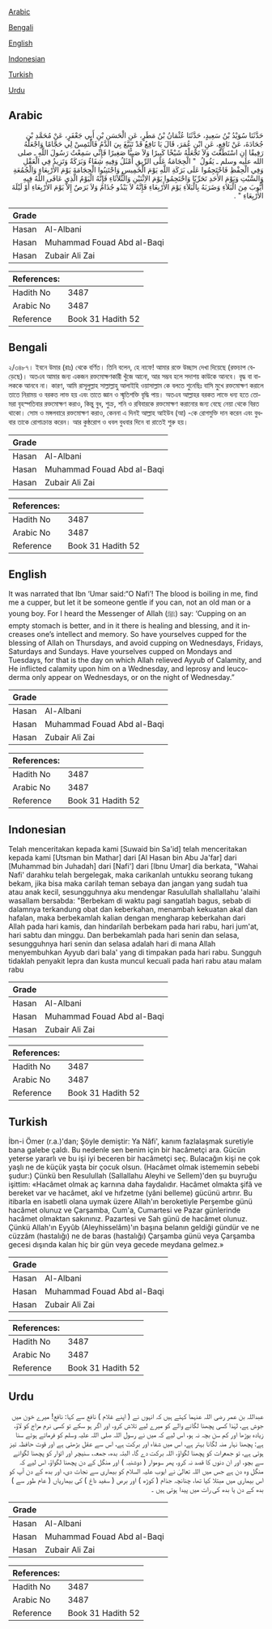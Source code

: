 [Arabic](#arabic)

[Bengali](#bengali)

[English](#english)

[Indonesian](#indonesian)

[Turkish](#turkish)

[Urdu](#urdu)

## Arabic


<div dir="rtl" lang="ar" style={{fontSize:'larger',backgroundColor:'#f8f9fa',padding:20}}>
حَدَّثَنَا سُوَيْدُ بْنُ سَعِيدٍ، حَدَّثَنَا عُثْمَانُ بْنُ مَطَرٍ، عَنِ الْحَسَنِ بْنِ أَبِي جَعْفَرٍ، عَنْ مُحَمَّدِ بْنِ جُحَادَةَ، عَنْ نَافِعٍ، عَنِ ابْنِ عُمَرَ، قَالَ يَا نَافِعُ قَدْ تَبَيَّغَ بِيَ الدَّمُ فَالْتَمِسْ لِي حَجَّامًا وَاجْعَلْهُ رَفِيقًا إِنِ اسْتَطَعْتَ وَلاَ تَجْعَلْهُ شَيْخًا كَبِيرًا وَلاَ صَبِيًّا صَغِيرًا فَإِنِّي سَمِعْتُ رَسُولَ اللَّهِ ـ صلى الله عليه وسلم ـ يَقُولُ ‏ "‏ الْحِجَامَةُ عَلَى الرِّيقِ أَمْثَلُ وَفِيهِ شِفَاءٌ وَبَرَكَةٌ وَتَزِيدُ فِي الْعَقْلِ وَفِي الْحِفْظِ فَاحْتَجِمُوا عَلَى بَرَكَةِ اللَّهِ يَوْمَ الْخَمِيسِ وَاجْتَنِبُوا الْحِجَامَةَ يَوْمَ الأَرْبِعَاءِ وَالْجُمُعَةِ وَالسَّبْتِ وَيَوْمَ الأَحَدِ تَحَرِّيًا وَاحْتَجِمُوا يَوْمَ الاِثْنَيْنِ وَالثُّلاَثَاءِ فَإِنَّهُ الْيَوْمُ الَّذِي عَافَى اللَّهُ فِيهِ أَيُّوبَ مِنَ الْبَلاَءِ وَضَرَبَهُ بِالْبَلاَءِ يَوْمَ الأَرْبِعَاءِ فَإِنَّهُ لاَ يَبْدُو جُذَامٌ وَلاَ بَرَصٌ إِلاَّ يَوْمَ الأَرْبِعَاءِ أَوْ لَيْلَةَ الأَرْبِعَاءِ ‏"‏ ‏.‏
</div>
<div style={{backgroundColor:'#f8f9fa',padding:20, marginBottom: 10}}><table> <thead> <tr> <th>Grade</th> <th></th> </tr> </thead> <tbody> <tr><td>Hasan</td><td>Al-Albani</td></tr><tr><td>Hasan</td><td>Muhammad Fouad Abd al-Baqi</td></tr><tr><td>Hasan</td><td>Zubair Ali Zai</td></tr></tbody></table><table> <thead> <tr> <th>References:</th> <th></th> </tr> </thead> <tbody><tr><td>Hadith No</td><td>3487</td></tr><tr><td>Arabic No</td><td>3487</td></tr><tr><td>Reference</td><td>Book 31 Hadith 52</td></tr></tbody></table></div>

## Bengali


<div dir="ltr" lang="bn" style={{fontSize:'larger',backgroundColor:'#f8f9fa',padding:20}}>
২/৩৪৮৭। ইবনে উমার (রাঃ) থেকে বর্ণিত। তিনি বলেন, হে নাফে! আমার রক্তে উচ্ছাস দেখা দিয়েছে (রক্তচাপ বেড়েছে)। অতএব আমার জন্য একজন রক্তমোক্ষণকারী খুঁজে আনো, আর সম্ভব হলে সদাশয় কাউকে আনবে। বৃদ্ধ বা বালককে আনবে না। কারণ, আমি রাসূলুল্লাহ সাল্লাল্লাহু আলাইহি ওয়াসাল্লাম কে বলতে শুনেছিঃ বাসি মুখে রক্তমোক্ষণ করালে তাতে নিরাময় ও বরকত লাভ হয় এবং তাতে জ্ঞান ও স্মৃতিশক্তি বৃদ্ধি পায়। অতএব আল্লাহর বরকত লাভে ধন্য হতে তোমরা বৃহস্পতিবার রক্তমোক্ষণ করাও, কিন্তু বুধ, শুক্র, শনি ও রবিবারকে রক্তমোক্ষণ করানোর জন্য বেছে নেয়া থেকে বিরত থাকো। সোম ও মঙ্গলবারে রক্তমোক্ষণ করাও, কেননা এ দিনই আল্লাহ আইউব (আ) -কে রোগমুক্তি দান করেন এবং বুধবার তাকে রোগাক্রান্ত করেন। আর কুষ্ঠরোগ ও ধবল বুধবার দিনে বা রাতেই শুরু হয়।
</div>
<div style={{backgroundColor:'#f8f9fa',padding:20, marginBottom: 10}}><table> <thead> <tr> <th>Grade</th> <th></th> </tr> </thead> <tbody> <tr><td>Hasan</td><td>Al-Albani</td></tr><tr><td>Hasan</td><td>Muhammad Fouad Abd al-Baqi</td></tr><tr><td>Hasan</td><td>Zubair Ali Zai</td></tr></tbody></table><table> <thead> <tr> <th>References:</th> <th></th> </tr> </thead> <tbody><tr><td>Hadith No</td><td>3487</td></tr><tr><td>Arabic No</td><td>3487</td></tr><tr><td>Reference</td><td>Book 31 Hadith 52</td></tr></tbody></table></div>

## English


<div dir="ltr" lang="en" style={{fontSize:'larger',backgroundColor:'#f8f9fa',padding:20}}>
It was narrated that Ibn ‘Umar said:“O Nafi’! The blood is boiling in me, find me a cupper, but let it be someone gentle if you can, not an old man or a young boy. For I heard the Messenger of Allah (ﷺ) say: ‘Cupping on an empty stomach is better, and in it there is healing and blessing, and it increases one’s intellect and memory. So have yourselves cupped for the blessing of Allah on Thursdays, and avoid cupping on Wednesdays, Fridays, Saturdays and Sundays. Have yourselves cupped on Mondays and Tuesdays, for that is the day on which Allah relieved Ayyub of Calamity, and He inflicted calamity upon him on a Wednesday, and leprosy and leucoderma only appear on Wednesdays, or on the night of Wednesday.”
</div>
<div style={{backgroundColor:'#f8f9fa',padding:20, marginBottom: 10}}><table> <thead> <tr> <th>Grade</th> <th></th> </tr> </thead> <tbody> <tr><td>Hasan</td><td>Al-Albani</td></tr><tr><td>Hasan</td><td>Muhammad Fouad Abd al-Baqi</td></tr><tr><td>Hasan</td><td>Zubair Ali Zai</td></tr></tbody></table><table> <thead> <tr> <th>References:</th> <th></th> </tr> </thead> <tbody><tr><td>Hadith No</td><td>3487</td></tr><tr><td>Arabic No</td><td>3487</td></tr><tr><td>Reference</td><td>Book 31 Hadith 52</td></tr></tbody></table></div>

## Indonesian


<div dir="ltr" lang="id" style={{fontSize:'larger',backgroundColor:'#f8f9fa',padding:20}}>
Telah menceritakan kepada kami [Suwaid bin Sa'id] telah menceritakan kepada kami [Utsman bin Mathar] dari [Al Hasan bin Abu Ja'far] dari [Muhammad bin Juhadah] dari [Nafi'] dari [Ibnu Umar] dia berkata, "Wahai Nafi' darahku telah bergelegak, maka carikanlah untukku seorang tukang bekam, jika bisa maka carilah teman sebaya dan jangan yang sudah tua atau anak kecil, sesungguhnya aku mendengar Rasulullah shallallahu 'alaihi wasallam bersabda: "Berbekam di waktu pagi sangatlah bagus, sebab di dalamnya terkandung obat dan keberkahan, menambah kekuatan akal dan hafalan, maka berbekamlah kalian dengan mengharap keberkahan dari Allah pada hari kamis, dan hindarilah berbekam pada hari rabu, hari jum'at, hari sabtu dan minggu. Dan berbekamlah pada hari senin dan selasa, sesungguhnya hari senin dan selasa adalah hari di mana Allah menyembuhkan Ayyub dari bala' yang di timpakan pada hari rabu. Sungguh tidaklah penyakit lepra dan kusta muncul kecuali pada hari rabu atau malam rabu
</div>
<div style={{backgroundColor:'#f8f9fa',padding:20, marginBottom: 10}}><table> <thead> <tr> <th>Grade</th> <th></th> </tr> </thead> <tbody> <tr><td>Hasan</td><td>Al-Albani</td></tr><tr><td>Hasan</td><td>Muhammad Fouad Abd al-Baqi</td></tr><tr><td>Hasan</td><td>Zubair Ali Zai</td></tr></tbody></table><table> <thead> <tr> <th>References:</th> <th></th> </tr> </thead> <tbody><tr><td>Hadith No</td><td>3487</td></tr><tr><td>Arabic No</td><td>3487</td></tr><tr><td>Reference</td><td>Book 31 Hadith 52</td></tr></tbody></table></div>

## Turkish


<div dir="ltr" lang="tr" style={{fontSize:'larger',backgroundColor:'#f8f9fa',padding:20}}>
İbn-i Ömer (r.a.)'dan; Şöyle demiştir: Ya Nâfi', kanım fazlalaşmak suretiyle bana galebe çaldı. Bu nedenle sen benim için bir hacâmetçi ara. Gücün yeterse yararlı ve bu işi iyi beceren bir hacâmetçi seç. Bulacağın kişi ne çok yaşlı ne de küçük yaşta bir çocuk olsun. (Hacâmet olmak istememin sebebi şudur:) Çünkü ben Resulullah (Sallallahu Aleyhi ve Sellem)'den şu buyruğu işittim: «Hacâmet olmak aç karnına daha faydalıdır. Hacâmet olmakta şifâ ve bereket var ve hacâmet, akıl ve hıfzetme (yâni belleme) gücünü artırır. Bu itibarla en isabetli olana uymak üzere Allah'ın beroketiyle Perşembe günü hacâmet olunuz ve Çarşamba, Cum'a, Cumartesi ve Pazar günlerinde hacâmet olmaktan sakınınız. Pazartesi ve Sah günü de hacâmet olunuz. Çünkü Allah'ın Eyyûb (Aleyhisselâm)'ın başına belanın geldiği gündür ve ne cüzzâm (hastalığı) ne de baras (hastalığı) Çarşamba günü veya Çarşamba gecesi dışında kalan hiç bir gün veya gecede meydana gelmez.»
</div>
<div style={{backgroundColor:'#f8f9fa',padding:20, marginBottom: 10}}><table> <thead> <tr> <th>Grade</th> <th></th> </tr> </thead> <tbody> <tr><td>Hasan</td><td>Al-Albani</td></tr><tr><td>Hasan</td><td>Muhammad Fouad Abd al-Baqi</td></tr><tr><td>Hasan</td><td>Zubair Ali Zai</td></tr></tbody></table><table> <thead> <tr> <th>References:</th> <th></th> </tr> </thead> <tbody><tr><td>Hadith No</td><td>3487</td></tr><tr><td>Arabic No</td><td>3487</td></tr><tr><td>Reference</td><td>Book 31 Hadith 52</td></tr></tbody></table></div>

## Urdu


<div dir="rtl" lang="ur" style={{fontSize:'larger',backgroundColor:'#f8f9fa',padding:20}}>
عبداللہ بن عمر رضی اللہ عنہما کہتے ہیں کہ انہوں نے ( اپنے غلام ) نافع سے کہا: نافع! میرے خون میں جوش ہے، لہٰذا کسی پچھنا لگانے والے کو میرے لیے تلاش کرو، اور اگر ہو سکے تو کسی نرم مزاج کو لاؤ، زیادہ بوڑھا اور کم سن بچہ نہ ہو، اس لیے کہ میں نے رسول اللہ صلی اللہ علیہ وسلم کو فرماتے ہوئے سنا ہے: پچھنا نہار منہ لگانا بہتر ہے، اس میں شفاء اور برکت ہے، اس سے عقل بڑھتی ہے اور قوت حافظہ تیز ہوتی ہے، تو جمعرات کو پچھنا لگواؤ، اللہ برکت دے گا، البتہ بدھ، جمعہ، سنیچر اور اتوار کو پچھنا لگوانے سے بچو، اور ان دنوں کا قصد نہ کرو، پھر سوموار ( دوشنبہ ) اور منگل کے دن پچھنا لگواؤ، اس لیے کہ منگل وہ دن ہے جس میں اللہ تعالیٰ نے ایوب علیہ السلام کو بیماری سے نجات دی، اور بدھ کے دن آپ کو اس بیماری میں مبتلا کیا تھا، چنانچہ جذام ( کوڑھ ) اور برص ( سفید داغ ) کی بیماریاں ( عام طور سے ) بدھ کے دن یا بدھ کی رات میں پیدا ہوتی ہیں ۔
</div>
<div style={{backgroundColor:'#f8f9fa',padding:20, marginBottom: 10}}><table> <thead> <tr> <th>Grade</th> <th></th> </tr> </thead> <tbody> <tr><td>Hasan</td><td>Al-Albani</td></tr><tr><td>Hasan</td><td>Muhammad Fouad Abd al-Baqi</td></tr><tr><td>Hasan</td><td>Zubair Ali Zai</td></tr></tbody></table><table> <thead> <tr> <th>References:</th> <th></th> </tr> </thead> <tbody><tr><td>Hadith No</td><td>3487</td></tr><tr><td>Arabic No</td><td>3487</td></tr><tr><td>Reference</td><td>Book 31 Hadith 52</td></tr></tbody></table></div>